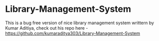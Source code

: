 # Library-Management-System
This is a bug free version of nice library management system writtern by Kumar Aditiya, check out his repo here  - https://github.com/kumaraditya303/Library-Management-System
